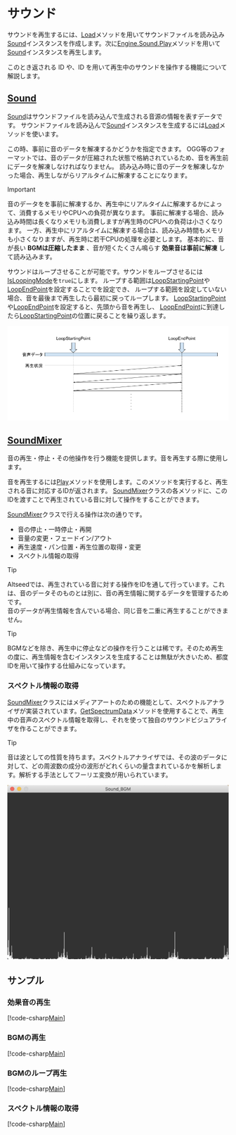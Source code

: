 # サウンド

サウンドを再生するには、[Load](xref:Altseed.Sound.Load(System.String,System.Boolean))メソッドを用いてサウンドファイルを読み込み[Sound](xref:Altseed.Sound)インスタンスを作成します。次に[Engine.Sound.Play](xref:Altseed.SoundMixer.Play(Altseed.Sound))メソッドを用いて[Sound](xref:Altseed.Sound)インスタンスを再生します。  

このとき返される ID や、ID を用いて再生中のサウンドを操作する機能について解説します。

## [Sound](xref:Altseed.Sound)

[Sound](xref:Altseed.Sound)はサウンドファイルを読み込んで生成される音源の情報を表すデータです。
サウンドファイルを読み込んで[Sound](xref:Altseed.Sound)インスタンスを生成するには[Load](xref:Altseed.Sound.Load(System.String,System.Boolean))メソッドを使います。  

この時、事前に音のデータを解凍するかどうかを指定できます。
OGG等のフォーマットでは、音のデータが圧縮された状態で格納されているため、音を再生前にデータを解凍しなければなりません。
読み込み時に音のデータを解凍しなかった場合、再生しながらリアルタイムに解凍することになります。

> [!IMPORTANT]
> 音のデータをを事前に解凍するか、再生中にリアルタイムに解凍するかによって、消費するメモリやCPUへの負荷が異なります。
> 事前に解凍する場合、読み込み時間は長くなりメモリも消費しますが再生時のCPUへの負荷は小さくなります。
> 一方、再生中にリアルタイムに解凍する場合は、読み込み時間もメモリも小さくなりますが、再生時に若干CPUの処理を必要とします。
> 基本的に、音が長い **BGMは圧縮したまま** 、音が短くたくさん鳴らす **効果音は事前に解凍** して読み込みます。

サウンドはループさせることが可能です。サウンドをループさせるには[IsLoopingMode](xref:Altseed.Sound.IsLoopingMode)を`true`にします。
ループする範囲は[LoopStartingPoint](xref:Altseed.Sound.LoopStartingPoint)や[LoopEndPoint](xref:Altseed.Sound.LoopEndPoint)を設定することでを設定でき、
ループする範囲を設定していない場合、音を最後まで再生したら最初に戻ってループします。
[LoopStartingPoint](xref:Altseed.Sound.LoopStartingPoint)や[LoopEndPoint](xref:Altseed.Sound.LoopEndPoint)を設定すると、先頭から音を再生し、
[LoopEndPoint](xref:Altseed.Sound.LoopEndPoint)に到達したら[LoopStartingPoint](xref:Altseed.Sound.LoopStartingPoint)の位置に戻ることを繰り返します。

![loop](loop.png)

## [SoundMixer](xref:Altseed.SoundMixer)

音の再生・停止・その他操作を行う機能を提供します。音を再生する際に使用します。

音を再生するには[Play](xref:Altseed.SoundMixer.Play(Altseed.Sound))メソッドを使用します。このメソッドを実行すると、再生される音に対応するIDが返されます。
[SoundMixer](xref:Altseed.SoundMixer)クラスの各メソッドに、このIDを渡すことで再生されている音に対して操作をすることができます。  

[SoundMixer](xref:Altseed.SoundMixer)クラスで行える操作は次の通りです。

- 音の停止・一時停止・再開
- 音量の変更・フェードイン/アウト
- 再生速度・パン位置・再生位置の取得・変更
- スペクトル情報の取得

> [!TIP]
> Altseedでは、再生されている音に対する操作をIDを通して行っています。これは、音のデータそのものとは別に、音の再生情報に関するデータを管理するためです。  
> 音のデータが再生情報を含んでいる場合、同じ音を二重に再生することができません。

> [!TIP]
> BGMなどを除き、再生中に停止などの操作を行うことは稀です。そのため再生の度に、再生情報を含むインスタンスを生成することは無駄が大きいため、都度IDを用いて操作する仕組みになっています。

### スペクトル情報の取得

[SoundMixer](xref:Altseed.SoundMixer)クラスにはメディアアートのための機能として、スペクトルアナライザが実装されています。[GetSpectrumData](xref:Altseed.SoundMixer.GetSpectrumData(Altseed.SoundMixer))メソッドを使用することで、再生中の音声のスペクトル情報を取得し、それを使って独自のサウンドビジュアライザを作ることができます。

> [!TIP]
> 音は波としての性質を持ちます。スペクトルアナライザでは、その波のデータに対して、どの周波数の成分の波形がどれくらいの量含まれているかを解析します。解析する手法としてフーリエ変換が用いられています。

![spectrum](spectrum.png)

## サンプル

### 効果音の再生

[!code-csharp[Main](../../Src/Samples/Sound/SE.cs)]

### BGMの再生

[!code-csharp[Main](../../Src/Samples/Sound/BGM.cs)]

### BGMのループ再生

[!code-csharp[Main](../../Src/Samples/Sound/LoopingBGM.cs)]

### スペクトル情報の取得

[!code-csharp[Main](../../Src/Samples/Sound/Spectrum.cs)]